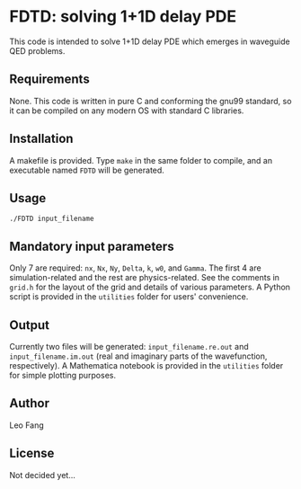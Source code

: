 # FDTD: solving 1+1D delay PDE
This code is intended to solve 1+1D delay PDE which emerges in waveguide QED problems.

## Requirements
None. This code is written in pure C and conforming the gnu99 standard, so it can be compiled on any modern OS with standard C libraries.

## Installation
A makefile is provided. Type `make` in the same folder to compile, and an executable named `FDTD` will be generated.

## Usage
`./FDTD input_filename`

## Mandatory input parameters
Only 7 are required: `nx`, `Nx`, `Ny`, `Delta`, `k`, `w0`, and `Gamma`. The first 4 are simulation-related and the rest are physics-related. See the comments in `grid.h` for the layout of the grid and details of various parameters. A Python script is provided in the `utilities` folder for users' convenience.

## Output
Currently two files will be generated: `input_filename.re.out` and `input_filename.im.out` (real and imaginary parts of the wavefunction, respectively). A Mathematica notebook is provided in the `utilities` folder for simple plotting purposes.

## Author
Leo Fang 

## License
Not decided yet...
